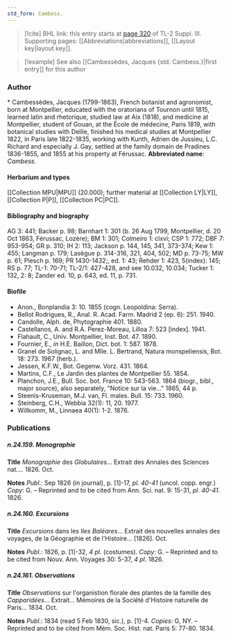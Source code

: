 ```yaml
---
std_form: Cambess.
---
```


> [!cite] BHL link: this entry starts at [page 320](https://www.biodiversitylibrary.org/page/33266627) of TL-2 Suppl. III.
> Supporting pages: [[Abbreviations|abbreviations]], [[Layout key|layout key]].

> [!example] See also [[Cambessèdes, Jacques {std. Cambess.}|first entry]] for this author

### Author

\* Cambessèdes, Jacques (1799-1863), French botanist and agronomist, born at Montpellier, educated with the oratorians of Tournon until 1815, learned latin and rhetorique, studied law at Aix (1818), and medicine at Montpellier, student of Gouan, at the École de médecine, Paris 1819, with botanical studies with Delile, finished his medical studies at Montpellier 1822, in Paris late 1822-1835, working with Kunth, Adrien de Jussieu, L.C. Richard and especially J. Gay, settled at the family domain de Pradines 1836-1855, and 1855 at his property at Férussac. 
**Abbreviated name**: *Cambess.*

#### Herbarium and types

[[Collection MPU|MPU]] (20.000); further material at [[Collection LY|LY]], [[Collection P|P]], [[Collection PC|PC]].

#### Bibliography and biography

AG 3: 441; Backer p. 98; Barnhart 1: 301 (b. 26 Aug 1799, Montpellier, d. 20 Oct 1863, Férussac, Lozère); BM 1: 301; Colmeiro 1: clxvi; CSP 1: 772; DBF 7: 953-954; GR p. 310; IH 2: 113; Jackson p. 144, 145, 341, 373-374; Kew 1: 455; Langman p. 179; Lasègue p. 314-316, 321, 404, 502; MD p. 73-75; MW p. 61; Plesch p. 169; PR 1430-1432;, ed. 1: 43; Rehder 1: 423, 5(index): 145; RS p. 77; TL-1: 70-71; TL-2/1: 427-428, and see 10.032, 10.034; Tucker 1: 132, 2: 8; Zander ed. 10, p. 643, ed. 11, p. 731.

#### Biofile

- Anon., Bonplandia 3: 10. 1855 (cogn. Leopoldina: Serra).
- Bellot Rodrigues, R., Anal. R. Acad. Farm. Madrid 2 (ep. 6): 251. 1940.
- Candolle, Alph. de, Phytographie 401. 1880.
- Castellanos, A. and R.A. Perez-Moreau, Lilloa 7: 523 \[index\]. 1941.
- Flahault, C., Univ. Montpellier, Inst. Bot. 47. 1890.
- Fournier, E., *in* H.E. Baillon, Dict. bot. 1: 587. 1878.
- Granel de Solignac, L. and Mlle. L. Bertrand, Natura monspeliensis, Bot. 18: 273. 1967 (herb.).
- Jessen, K.F.W., Bot. Gegenw. Vorz. 431. 1864.
- Martins, C.F., Le Jardin des plantes de Montpellier 55. 1854.
- Planchon, J.E., Bull. Soc. bot. France 10: 543-563. 1864 (biogr., bibl., major source), also separately, "Notice sur la vie..." 1865, 44 p.
- Steenis-Kruseman, M.J. van, Fl. males. Bull. 15: 733. 1960.
- Steinberg, C.H., Webbia 32(1): 11, 20. 1977.
- Willkomm, M., Linnaea 40(1): 1-2. 1876.

### Publications

##### n.24.159. Monographie

**Title**
*Monographie* des *Globulaires*... Extrait des Annales des Sciences nat.... 1826. Oct.

**Notes**
*Publ*.: Sep 1826 (in journal), p. \[1\]-17, *pl. 40-41* (uncol. copp. engr.) *Copy*: G. – Reprinted and to be cited from Ann. Sci. nat. 9: 15-31, *pl. 40-41.* 1826.

##### n.24.160. Excursions

**Title**
*Excursions* dans les *Iles Baléares*... Extrait des nouvelles annales des voyages, de la Géographie et de l'Histoire... \[1826\]. Oct.

**Notes**
*Publ*.: 1826, p. \[1\]-32, *4 pl*. (costumes). *Copy*: G. – Reprinted and to be cited from Nouv. Ann. Voyages 30: 5-37, *4 pl*. 1826.

##### n.24.161. Observations

**Title**
*Observations* sur l'organistion florale des plantes de la famille des *Capparidées*... Extrait... Mémoires de la Société d'Histoire naturelle de Paris... 1834. Oct.

**Notes**
*Publ*.: 1834 (read 5 Feb 1830, sic.), p. \[1\]-4. *Copies*: G, NY. – Reprinted and to be cited from Mém. Soc. Hist. nat. Paris 5: 77-80. 1834.

